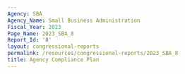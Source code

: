 ```yaml
---
Agency: SBA
Agency_Name: Small Business Administration
Fiscal_Year: 2023
Page_Name: 2023_SBA_8
Report_Id: '8'
layout: congressional-reports
permalink: /resources/congressional-reports/2023_SBA_8
title: Agency Compliance Plan
---
```

